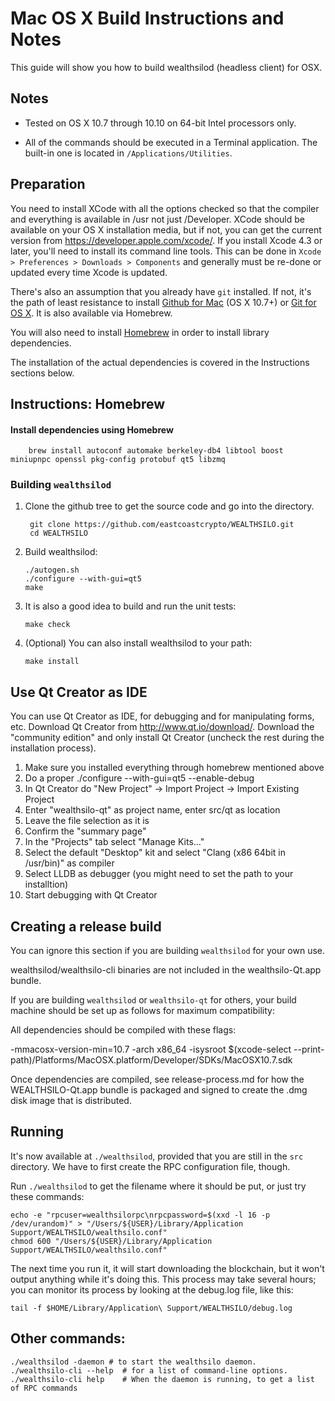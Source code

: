Mac OS X Build Instructions and Notes
====================================
This guide will show you how to build wealthsilod (headless client) for OSX.

Notes
-----

* Tested on OS X 10.7 through 10.10 on 64-bit Intel processors only.

* All of the commands should be executed in a Terminal application. The
built-in one is located in `/Applications/Utilities`.

Preparation
-----------

You need to install XCode with all the options checked so that the compiler
and everything is available in /usr not just /Developer. XCode should be
available on your OS X installation media, but if not, you can get the
current version from https://developer.apple.com/xcode/. If you install
Xcode 4.3 or later, you'll need to install its command line tools. This can
be done in `Xcode > Preferences > Downloads > Components` and generally must
be re-done or updated every time Xcode is updated.

There's also an assumption that you already have `git` installed. If
not, it's the path of least resistance to install [Github for Mac](https://mac.github.com/)
(OS X 10.7+) or
[Git for OS X](https://code.google.com/p/git-osx-installer/). It is also
available via Homebrew.

You will also need to install [Homebrew](http://brew.sh) in order to install library
dependencies.

The installation of the actual dependencies is covered in the Instructions
sections below.

Instructions: Homebrew
----------------------

#### Install dependencies using Homebrew

        brew install autoconf automake berkeley-db4 libtool boost miniupnpc openssl pkg-config protobuf qt5 libzmq

### Building `wealthsilod`

1. Clone the github tree to get the source code and go into the directory.

        git clone https://github.com/eastcoastcrypto/WEALTHSILO.git
        cd WEALTHSILO

2.  Build wealthsilod:

        ./autogen.sh
        ./configure --with-gui=qt5
        make

3.  It is also a good idea to build and run the unit tests:

        make check

4.  (Optional) You can also install wealthsilod to your path:

        make install

Use Qt Creator as IDE
------------------------
You can use Qt Creator as IDE, for debugging and for manipulating forms, etc.
Download Qt Creator from http://www.qt.io/download/. Download the "community edition" and only install Qt Creator (uncheck the rest during the installation process).

1. Make sure you installed everything through homebrew mentioned above
2. Do a proper ./configure --with-gui=qt5 --enable-debug
3. In Qt Creator do "New Project" -> Import Project -> Import Existing Project
4. Enter "wealthsilo-qt" as project name, enter src/qt as location
5. Leave the file selection as it is
6. Confirm the "summary page"
7. In the "Projects" tab select "Manage Kits..."
8. Select the default "Desktop" kit and select "Clang (x86 64bit in /usr/bin)" as compiler
9. Select LLDB as debugger (you might need to set the path to your installtion)
10. Start debugging with Qt Creator

Creating a release build
------------------------
You can ignore this section if you are building `wealthsilod` for your own use.

wealthsilod/wealthsilo-cli binaries are not included in the wealthsilo-Qt.app bundle.

If you are building `wealthsilod` or `wealthsilo-qt` for others, your build machine should be set up
as follows for maximum compatibility:

All dependencies should be compiled with these flags:

 -mmacosx-version-min=10.7
 -arch x86_64
 -isysroot $(xcode-select --print-path)/Platforms/MacOSX.platform/Developer/SDKs/MacOSX10.7.sdk

Once dependencies are compiled, see release-process.md for how the WEALTHSILO-Qt.app
bundle is packaged and signed to create the .dmg disk image that is distributed.

Running
-------

It's now available at `./wealthsilod`, provided that you are still in the `src`
directory. We have to first create the RPC configuration file, though.

Run `./wealthsilod` to get the filename where it should be put, or just try these
commands:

    echo -e "rpcuser=wealthsilorpc\nrpcpassword=$(xxd -l 16 -p /dev/urandom)" > "/Users/${USER}/Library/Application Support/WEALTHSILO/wealthsilo.conf"
    chmod 600 "/Users/${USER}/Library/Application Support/WEALTHSILO/wealthsilo.conf"

The next time you run it, it will start downloading the blockchain, but it won't
output anything while it's doing this. This process may take several hours;
you can monitor its process by looking at the debug.log file, like this:

    tail -f $HOME/Library/Application\ Support/WEALTHSILO/debug.log

Other commands:
-------

    ./wealthsilod -daemon # to start the wealthsilo daemon.
    ./wealthsilo-cli --help  # for a list of command-line options.
    ./wealthsilo-cli help    # When the daemon is running, to get a list of RPC commands
